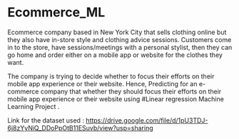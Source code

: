 # Ecommerce_ML
Ecommerce company based in New York City that sells clothing online but they also have in-store style and clothing advice sessions. Customers come in to the store, have sessions/meetings with a personal stylist, then they can go home and order either on a mobile app or website for the clothes they want.

The company is trying to decide whether to focus their efforts on their mobile app experience or their website.
Hence, Predicting for an e-commerce company that whether they should focus their efforts on their mobile app experience or their website using #Linear regression
Machine Learning Project .

Link for the dataset used : https://drive.google.com/file/d/1pU3TDJ-6j8zYyNiQ_DDoPpOtB11ESuvb/view?usp=sharing
